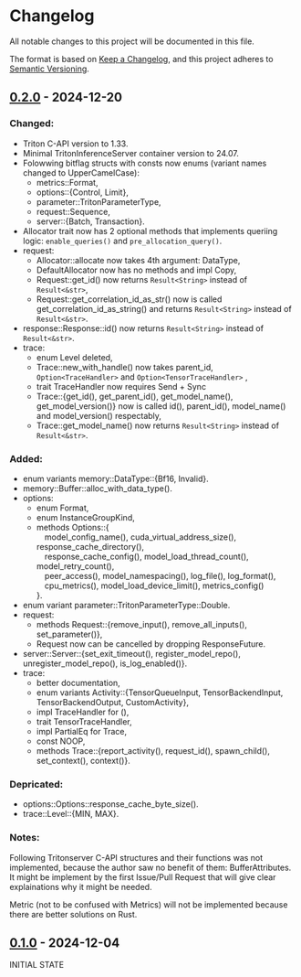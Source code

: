 # Changelog
All notable changes to this project will be documented in this file.

The format is based on [Keep a Changelog](https://keepachangelog.com/en/1.0.0/),
and this project adheres to [Semantic Versioning](https://semver.org/spec/v2.0.0.html).

## [0.2.0](https://github.com/3xMike/tritonserver-rs/tags/0.2.0) - 2024-12-20
### Changed:
- Triton C-API version to 1.33.
- Minimal TritonInferenceServer container version to 24.07.
- Folowwing bitflag structs with consts now enums (variant names changed to UpperCamelCase):
    - metrics::Format,
    - options::{Control, Limit},
    - parameter::TritonParameterType,
    - request::Sequence,
    - server::{Batch, Transaction}.
- Allocator trait now has 2 optional methods that implements queriing logic: `enable_queries()` and `pre_allocation_query()`.
- request:
    - Allocator::allocate now takes 4th argument: DataType,
    - DefaultAllocator now has no methods and impl Copy,
    - Request::get_id() now returns `Result<String>` instead of `Result<&str>`,
    - Request::get_correlation_id_as_str() now is called get_correlation_id_as_string() and returns `Result<String>` instead of `Result<&str>`.
- response::Response::id() now returns `Result<String>` instead of `Result<&str>`.
- trace:
    - enum Level deleted,
    - Trace::new_with_handle() now takes parent_id, `Option<TraceHandler>` and `Option<TensorTraceHandler>` ,
    - trait TraceHandler now requires Send + Sync
    - Trace::{get_id(), get_parent_id(), get_model_name(), get_model_version()} now is called id(), parent_id(), model_name() and model_version() respectably,
    - Trace::get_model_name() now returns `Result<String>` instead of `Result<&str>`.

### Added:
- enum variants memory::DataType::{Bf16, Invalid}.
- memory::Buffer::alloc_with_data_type().
- options:
    - enum Format,
    - enum InstanceGroupKind,
    - methods Options::{ \
        &emsp;model_config_name(), cuda_virtual_address_size(), response_cache_directory(), \
        &emsp;response_cache_config(), model_load_thread_count(), model_retry_count(), \
        &emsp;peer_access(), model_namespacing(), log_file(), log_format(), \
        &emsp;cpu_metrics(), model_load_device_limit(), metrics_config() \
    }.
- enum variant parameter::TritonParameterType::Double.
- request:
    - methods Request::{remove_input(), remove_all_inputs(), set_parameter()},
    - Request now can be cancelled by dropping ResponseFuture.
- server::Server::{set_exit_timeout(), register_model_repo(), unregister_model_repo(), is_log_enabled()}.
- trace:
    - better documentation,
    - enum variants Activity::{TensorQueueInput, TensorBackendInput, TensorBackendOutput, CustomActivity},
    - impl TraceHandler for (),
    - trait TensorTraceHandler,
    - impl PartialEq for Trace,
    - const NOOP, 
    - methods Trace::{report_activity(), request_id(), spawn_child(), set_context(), context()}.

### Depricated:
- options::Options::response_cache_byte_size().
- trace::Level::{MIN, MAX}.

### Notes:
Following Tritonserver C-API structures and their functions was not implemented, because the author saw no benefit of them: BufferAttributes. It might be implement by the first Issue/Pull Request that will give clear explainations why it might be needed.

Metric (not to be confused with Metrics) will not be implemented because there are better solutions on Rust.

## [0.1.0](https://github.com/3xMike/tritonserver-rs/tags/0.1.0) - 2024-12-04
INITIAL STATE
